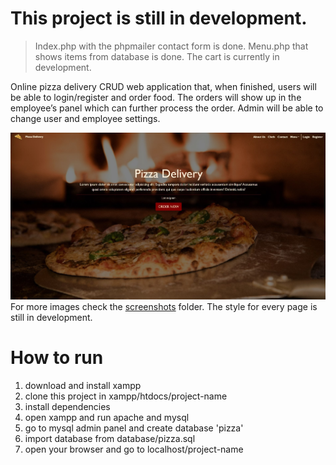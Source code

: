 # This project is still in development.
> Index.php with the phpmailer contact form is done. Menu.php that shows items from database is done. The cart is currently in development.

Online pizza delivery CRUD web application that, when finished, users will be able to login/register and order food. The orders will show up in the employee’s panel 
which can further process the order. Admin will be able to change user and employee settings.

![This is an image](/screenshots/1.hero.jpg)
For more images check the [screenshots](https://github.com/Nikoraii/pizza-delivery/tree/master/screenshots) folder. The style for every page is still in development.

# How to run
1. download and install xampp
2. clone this project in xampp/htdocs/project-name
3. install dependencies
4. open xampp and run apache and mysql
5. go to mysql admin panel and create database 'pizza'
6. import database from database/pizza.sql
7. open your browser and go to localhost/project-name
